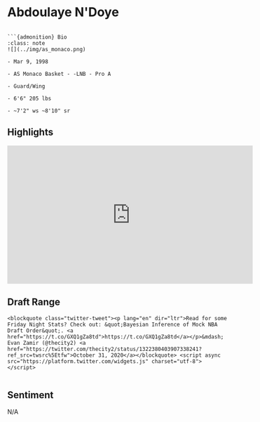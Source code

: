 Abdoulaye N'Doye
===
```{image} ../img/abdoulaye_ndoye.jpg
```

```{margin}
```{admonition} Bio
:class: note
![](../img/as_monaco.png)

- Mar 9, 1998

- AS Monaco Basket - -LNB - Pro A

- Guard/Wing

- 6'6" 205 lbs

- ~7'2" ws ~8'10" sr
```

## Highlights
<iframe width="560" height="315" src="https://www.youtube.com/embed/9i4nnqs9lnM" frameborder="0" allow="accelerometer; autoplay; clipboard-write; encrypted-media; gyroscope; picture-in-picture" allowfullscreen></iframe>

## Draft Range
```{margin}
<blockquote class="twitter-tweet"><p lang="en" dir="ltr">Read for some Friday Night Stats? Check out: &quot;Bayesian Inference of Mock NBA Draft Order&quot;. <a href="https://t.co/GXQ1gZa8td">https://t.co/GXQ1gZa8td</a></p>&mdash; Evan Zamir (@thecity2) <a href="https://twitter.com/thecity2/status/1322380403907338241?ref_src=twsrc%5Etfw">October 31, 2020</a></blockquote> <script async src="https://platform.twitter.com/widgets.js" charset="utf-8"></script>
```

```{image} ../plrange/abdoulaye_ndoye.png
```

## Sentiment

N/A